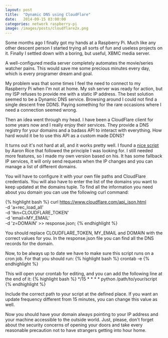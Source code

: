```yaml
---
layout: post
title:  "Dynamic DNS using CloudFlare"
date:   2014-09-15 03:00:00
categories: network raspberry-pi
image: /images/posts/cloudflare2x.png
---
```


Some months ago I finally got my hands at a Raspberry Pi. Much like any other descent person I started trying all sorts of fun and useless projects on it. Finally I settled down with a boring, but useful, XBMC media server.

A well-configured media server completely automates the movie/series watcher pains. This would save me some precious minutes every day, which is every programer dream and goal.

My problem was that some times I feel the need to connect to my Raspberry Pi when I'm not at home. My ssh server was ready for action, but my ISP refuses to provide me with a static IP address. The best solution seemed to be a Dynamic DNS service. Browsing around I could not find a single descent free DDNS. Paying something for the rare occasions where I need a connection seemed wrong.

Then an idea went through my head. I have been a CloudFlare client for some years now and I really enjoy their services. They provide a DNS registry for your domains and a badass API to interact with everything. How hard would it be to use this API as a custom made DDNS?

It turns out it's not hard at all, and it works pretty well. I found a [nice script][ricescript] by Aaron Rice that followed the principle I was looking for. I still needed more features, so I made my own version based on his. It has some fallback IP services, it will only send requests when the IP changes and you can manage a list of different domains.

<script src="https://gist.github.com/rittme/8296384.js"></script>

You will have to configure it with your own file paths and CloudFlare credentials. You will also have to enter the list of the domains you want to keep updated at the <span class="code">domains</span> tuple. To find all the information you need about you domain you can use the following curl command:

{% highlight bash %}
curl https://www.cloudflare.com/api_json.html \
  -d 'a=rec_load_all' \
  -d 'tkn=CLOUDFLARE_TOKEN' \
  -d 'email=MY_EMAIL' \
  -d 'z=DOMAIN' >> response.json;
{% endhighlight %}

You should replace <span class="code">CLOUDFLARE_TOKEN</span>, <span class="code">MY_EMAIL</span> and <span class="code">DOMAIN</span> with the correct values for you. In the response.json file you can find all the DNS records for the domain.

Now, to be always up to date we have to make sure this script runs on a cron job. For that you should run:
{% highlight bash %}
crontab -e
{% endhighlight %}

This will open your crontab for editing, and you can add the following line at the end of it:
{% highlight bash %}
*/15   *  *  *  *  python /path/to/your/script
{% endhighlight %}

Include the correct path to your script at the defined place. If you want an update frequency different from 15 minutes, you can change this value as well.

Now you should have your domain always pointing to your IP address and your machine accessible to the outside world. Just, please, don't forget about the security concerns of opening your doors and take every reasonable precaution not to have strangers getting into hour home.

[ricescript]: https://gist.github.com/riceo/2401865